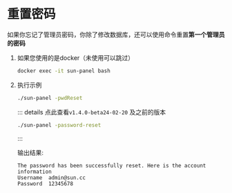 # 重置密码

如果你忘记了管理员密码，你除了修改数据库，还可以使用命令重置**第一个管理员的密码**

1. 如果您使用的是docker（未使用可以跳过）
    ```sh
    docker exec -it sun-panel bash
    ```
2. 执行示例
    ```sh
    ./sun-panel -pwdReset
    ```

    ::: details 点此查看`v1.4.0-beta24-02-20` 及之前的版本
    ```sh
    ./sun-panel -password-reset
    ```
    :::

    输出结果:

    ```text
    The password has been successfully reset. Here is the account information
    Username  admin@sun.cc
    Password  12345678
    ```


